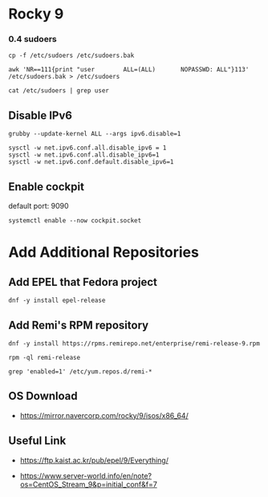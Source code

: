 # Rocky 9

### 0.4 sudoers

```
cp -f /etc/sudoers /etc/sudoers.bak
```
```
awk 'NR==111{print "user        ALL=(ALL)       NOPASSWD: ALL"}113' /etc/sudoers.bak > /etc/sudoers
```
```
cat /etc/sudoers | grep user
```
## Disable IPv6

```
grubby --update-kernel ALL --args ipv6.disable=1
```

```
sysctl -w net.ipv6.conf.all.disable_ipv6 = 1
sysctl -w net.ipv6.conf.all.disable_ipv6=1
sysctl -w net.ipv6.conf.default.disable_ipv6=1
```

## Enable cockpit
default port: 9090
```
systemctl enable --now cockpit.socket
```

# Add Additional Repositories

## Add EPEL that Fedora project

```
dnf -y install epel-release
```

## Add Remi's RPM repository

```
dnf -y install https://rpms.remirepo.net/enterprise/remi-release-9.rpm
```

```
rpm -ql remi-release

grep 'enabled=1' /etc/yum.repos.d/remi-*
```

## OS Download

- https://mirror.navercorp.com/rocky/9/isos/x86_64/

## Useful Link
- https://ftp.kaist.ac.kr/pub/epel/9/Everything/

- https://www.server-world.info/en/note?os=CentOS_Stream_9&p=initial_conf&f=7

